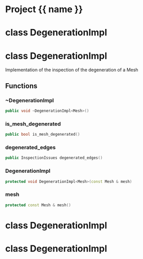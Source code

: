<script setup>
import {useRoute} from 'vitepress'
const {path} = useRoute()
const tokens = path.split('/')
const words = tokens[2].split('-');
for (let i = 0; i < words.length; i++) {
    words[i] = words[i].charAt(0).toUpperCase() + words[i].slice(1);
    words[i] = words[i].replace('geode', 'Geode')
}
const name = words.join('-');
</script>
# Project {{ name }}

# class DegenerationImpl


# class DegenerationImpl


 Implementation of the inspection of the degeneration of a Mesh



## Functions

### ~DegenerationImpl

```cpp
public void ~DegenerationImpl<Mesh>()
```


### is_mesh_degenerated

```cpp
public bool is_mesh_degenerated()
```


### degenerated_edges

```cpp
public InspectionIssues degenerated_edges()
```


### DegenerationImpl

```cpp
protected void DegenerationImpl<Mesh>(const Mesh & mesh)
```


### mesh

```cpp
protected const Mesh & mesh()
```




# class DegenerationImpl


# class DegenerationImpl


